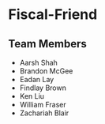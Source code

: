 # Fiscal-Friend

## Team Members

- Aarsh Shah
- Brandon McGee
- Eadan Lay
- Findlay Brown
- Ken Liu
- William Fraser
- Zachariah Blair
